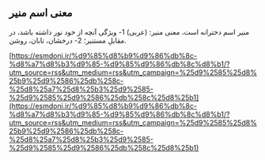 ## معنی اسم منیر


منیر اسم دخترانه است، معنی منیر: (عربی) 1- ویژگی آنچه از خود نور داشته باشد، در مقابلِ مستنیر؛ 2- درخشان، تابان، روشن.

[https://esmdoni.ir/%d9%85%d8%b9%d9%86%db%8c-%d8%a7%d8%b3%d9%85-%d9%85%d9%86%db%8c%d8%b1/?utm_source=rss&utm_medium=rss&utm_campaign=%25d9%2585%25d8%25b9%25d9%2586%25db%258c-%25d8%25a7%25d8%25b3%25d9%2585-%25d9%2585%25d9%2586%25db%258c%25d8%25b1](https://esmdoni.ir/%d9%85%d8%b9%d9%86%db%8c-%d8%a7%d8%b3%d9%85-%d9%85%d9%86%db%8c%d8%b1/?utm_source=rss&utm_medium=rss&utm_campaign=%25d9%2585%25d8%25b9%25d9%2586%25db%258c-%25d8%25a7%25d8%25b3%25d9%2585-%25d9%2585%25d9%2586%25db%258c%25d8%25b1) 